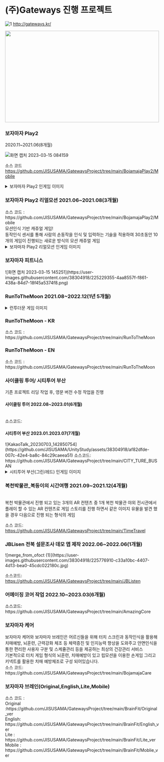 
# (주)Gateways 진행 프로젝트
![1](https://github.com/JISUSAMA/UnityStudy/assets/38304918/91590849-bf83-467b-af53-e5f5f6c27196)
http://gateways.kr/
<p align="center"><img src="https://github.com/JISUSAMA/UnityStudy/assets/38304918/91590849-bf83-467b-af53-e5f5f6c27196"  width="100%" height="300"></p>

<!------------------------------------------------------------------------------------------------>
<!---------보자마자 Play 2------------->
<!-- 보자마자 Play2  -->
<h3>보자마자 Play2</h3>
2020.11~2021.06(8개월)

![화면 캡처 2023-03-15 084159](https://user-images.githubusercontent.com/38304918/225186471-ada6bcce-e0bf-4c01-99f6-d2810922fb8c.png)

소스 코드
<br>https://github.com/JISUSAMA/GatewaysProject/tree/main/BojamajaPlay2/Mobile

<details>
<summary> 보자마자 Play2 인게임 이미지 </summary>

![화면 캡처 2023-03-15 084159](https://user-images.githubusercontent.com/38304918/225186471-ada6bcce-e0bf-4c01-99f6-d2810922fb8c.png){: width="300" height="300"){: .center}
![화면 캡처 2023-03-15 084545](https://user-images.githubusercontent.com/38304918/225186482-c0c77481-0a8f-4ada-8ebe-3c92ff8d4b01.png)
![화면 캡처 2023-03-15 084636](https://user-images.githubusercontent.com/38304918/225186490-060bb3e0-7664-40db-9c0a-2f8eb7090a74.png)
![화면 캡처 2023-03-15 084704](https://user-images.githubusercontent.com/38304918/225186493-fff84767-fb0d-4b03-9f51-4404d49cd176.png)

</details>
<!------------------------------------------------------------------------------------------------>
<!-- 보자마자 Play2 리얼모션 -->
<h3>보자마자 Play2 리얼모션 2021.06~2021.08(3개월)</h3>
소스 코드 : 
<br>https://github.com/JISUSAMA/GatewaysProject/tree/main/BojamajaPlay2/Mobile  
<br>
모션인식 기반 캐쥬얼 게임!<br>
동작인식 센서를 통해 사람의 손동작을 인식 및 입력하는 기술을 적용하여 30초동안 10개의 게임이 진행되는 새로운 방식의 모션 캐쥬얼 게임
<details>
<summary> 보자마자 Play2 리얼모션 인게임 이미지</summary>


</details>
<!------------------------------------------------------------------------------------------------>
<!---------- 보자마자 피트니스 ---------->
<h3>보자마자 피트니스</h3>
![화면 캡처 2023-03-15 145251](https://user-images.githubusercontent.com/38304918/225229355-4aa8557f-f861-438a-84d7-18f45a5374f8.png)

<!------------------------------------------------------------------------------------------------>
<!-- 런투더 문  -->
<h3>RunToTheMoon 2021.08~2022.12(1년 5개월)</h3>
<details>
<summary> 런투더문 게임 이미지 </summary>
![EB9FB0ED88ACEBACB820EC8381EC84B81](https://github.com/JISUSAMA/UnityStudy/assets/38304918/3970a4ac-0036-4b12-b584-26554032f1aa)
![EB9FB0ED88ACEBACB820EC8381EC84B82](https://github.com/JISUSAMA/UnityStudy/assets/38304918/af45319b-e99e-41dc-a1d0-74639160dbb7)
![EB9FB0ED88ACEBACB820EC8381EC84B83](https://github.com/JISUSAMA/UnityStudy/assets/38304918/f9d954be-6c5e-4983-a506-4db62a947a4e)
![copy-1674787891-EB9FB0ED88ACEBACB820EC8381EC84B85](https://github.com/JISUSAMA/UnityStudy/assets/38304918/b7c354ab-b79b-4b66-8238-bd0931d3f480)

</details>
<!-- 런투더문 한글  -->
<h3>RunToTheMoon - KR</h3>
소스 코드 :
<br>https://github.com/JISUSAMA/GatewaysProject/tree/main/RunToTheMoon
<!-- 런투더문 영문  -->
<!-- 2021.05.10 ~ 2021.07.15 -->
<h3>RunToTheMoon - EN</h3>
소스 코드 :
<br>https://github.com/JISUSAMA/GatewaysProject/tree/main/RunToTheMoon

<!------------------------------------------------------------------------------------------------>
<!---사이클링 투어/ 시티투어 부산-------->
<h3>사이클링 투어/ 시티투어 부산</h3>
기존 프로젝트 리딩 작업 후, 영문 버전 수정 작업을 진행
<!------------------------------------------------------------------------------------------------>
<!-- 사이클링 투어  -->
<h4>사이클링 투어 2022.08~2023.01(6개월)</h4>
<br>소스코드:

<!------------------------------------------------------------------------------------------------>
<!-- 시티투어 부산  -->
<h4>시티투어 부산 2023.01.2023.07(7개월)</h4>
![KakaoTalk_20230703_142850754](https://github.com/JISUSAMA/UnityStudy/assets/38304918/af82dfde-007c-42e4-ba8c-84c29caeea51)
소스코드: 
<br>https://github.com/JISUSAMA/GatewaysProject/tree/main/CITY_TURE_BUSAN

<details>
<summary> 시티투어 부산(그린/레드) 인게임 이미지 </summary>
![KakaoTalk_20230703_143136212](https://github.com/JISUSAMA/UnityStudy/assets/38304918/05039c53-4155-4734-870a-e9fed2e986a4)
![KakaoTalk_20230705_083335914](https://github.com/JISUSAMA/UnityStudy/assets/38304918/02f7c266-812f-48c8-a5ad-8cf8458e06c0)
![KakaoTalk_20230705_083521288](https://github.com/JISUSAMA/UnityStudy/assets/38304918/32d650e9-580d-4adf-b84d-967fe733af64)
![KakaoTalk_20230705_093227046](https://github.com/JISUSAMA/UnityStudy/assets/38304918/44ad1bea-f554-45be-a076-e78f1ff8cb51)
</details>
<!------------------------------------------------------------------------------------------------>
<!-- 복천 박물관  -->
<!-- 2021.09 ~ 2021.12.10 -->
<h3>복천박물관_복둥이의 시간여행 2021.09~2021.12(4개월)</h3>

<br> 복천 박물관에서 진행 되고 있는 3개의 AR 컨텐츠 중 1개
복천 박물관 야외 전시관에서 플레이 할 수 있는 AR 컨텐츠로 게임 스토리를 진행 하면서 같은 이미지 유물을 발견 했을 경우 다음으로 진행 되는 형식의 게임

소스 코드:
<br>https://github.com/JISUSAMA/GatewaysProject/tree/main/TimeTravel
<!------------------------------------------------------------------------------------------------>
<!-- JBLisen 전북 설문조사 데모 앱 -->
<!-- 2022.06.22 ~ 2022.07.22   -->
<h3>JBLisen 전북 설문조사 데모 앱 제작 2022.06~2022.06(1개월)</h3>
![merge_from_ofoct (1)](https://user-images.githubusercontent.com/38304918/225776910-c33a10bc-4407-4d13-bea0-45cdc022180c.jpg)

소스코드:
<br>https://github.com/JISUSAMA/GatewaysProject/tree/main/JBListen

<!------------------------------------------------------------------------------------------------>
<!-- 어메이징 코어 -->
<!-- 2022.10.17 ~ 2022.11.15 -->
<h3>어메이징 코어 작업 2022.10~2023.03(6개월)</h3>
소스코드:
<br>https://github.com/JISUSAMA/GatewaysProject/tree/main/AmazingCore

<!------------------------------------------------------------------------------------------------>
<!-- 보자마자 케어 -->
<h3>보자마자 케어</h3>
보자마자 케어와 보자마자 브레인은 어르신들을 위해 터치 스크린과 동작인식을 활용해 치매예방, 뇌훈련, 근력강화 체조 등 체력증진 및 인지능력 향상을 도와주고 안면인식을 통한 편리한 사용자 구분 및 스케쥴관리 등을 제공하는 최상의 건강관리 서비스
<br>
기본적으로 터치 게임 형식의 뇌훈련, 치매예방이 있고 립모션을 이용한 손게임 그리고 키넥트를 활용한 치매 예방체조로 구성 되어있습니다.
<br>
소스 코드:  
<br>https://github.com/JISUSAMA/GatewaysProject/tree/main/BojamajaCare
<!--보자마자 브레인 -->
<h3>보자마자 브레인(Original,English,Lite,Mobile)</h3>
소스 코드 :
<br>Original :https://github.com/JISUSAMA/GatewaysProject/tree/main/BrainFit/Original_ver
<br>English: https://github.com/JISUSAMA/GatewaysProject/tree/main/BrainFit/English_ver
<br>Lite : https://github.com/JISUSAMA/GatewaysProject/tree/main/BrainFit/Lite_ver
<br>Mobile : https://github.com/JISUSAMA/GatewaysProject/tree/main/BrainFit/Moblie_ver
<!------------------------------------------------------------------------------------------------>